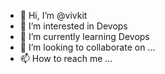 - 👋 Hi, I’m @vivkit
- 👀 I’m interested in Devops
- 🌱 I’m currently learning Devops
- 💞️ I’m looking to collaborate on ...
- 📫 How to reach me ...

<!---
vivkit/vivkit is a ✨ special ✨ repository because its `README.md` (this file) appears on your GitHub profile.
You can click the Preview link to take a look at your changes.
--->
